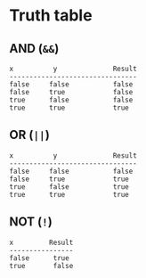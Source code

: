 # Truth table

## AND (`&&`)

```
x          y              Result
--------------------------------
false     false           false
false     true            false
true      false           false
true      true            true
```

## OR (`||`)

```
x          y              Result
--------------------------------
false     false           false
false     true            true
true      false           true
true      true            true
```

## NOT (`!`)

```
x         Result
----------------
false      true
true       false
```
